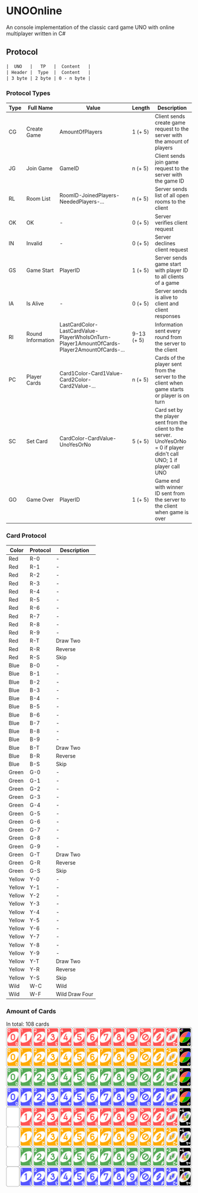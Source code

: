 # UNOOnline #
An console implementation of the classic card game UNO with online multiplayer written in C#

## Protocol ##
```
|  UNO   |   TP   |  Content   |
| Header |  Type  |  Content   |
| 3 byte | 2 byte | 0 - n byte |
```

### Protocol Types ###

| Type | Full Name | Value | Length | Description |
| ---- | --------- | ----- | ------ | ----------- |
| CG | Create Game | AmountOfPlayers | 1 (+ 5) | Client sends create game request to the server with the amount of players |
| JG | Join Game | GameID | n (+ 5) | Client sends join game request to the server with the game ID |
| RL | Room List | RoomID-JoinedPlayers-NeededPlayers-... | n (+ 5) | Server sends list of all open rooms to the client |
| OK | OK | - | 0 (+ 5) | Server verifies client request |
| IN | Invalid | - | 0 (+ 5) | Server declines client request |
| GS | Game Start | PlayerID | 1 (+ 5) | Server sends game start with player ID to all clients of a game |
| IA | Is Alive | - | 0 (+ 5) | Server sends is alive to client and client responses |
| RI | Round Information | LastCardColor-LastCardValue-PlayerWhoIsOnTurn-Player1AmountOfCards-Player2AmountOfCards-... | 9-13 (+ 5) | Information sent every round from the server to the client |
| PC | Player Cards | Card1Color-Card1Value-Card2Color-Card2Value-... | n (+ 5) | Cards of the player sent from the server to the client when game starts or player is on turn |
| SC | Set Card | CardColor-CardValue-UnoYesOrNo | 5 (+ 5) | Card set by the player sent from the client to the server. UnoYesOrNo = 0 if player didn't call UNO; 1 if player call UNO |
| GO | Game Over | PlayerID | 1 (+ 5) | Game end with winner ID sent from the server to the client when game is over |

### Card Protocol ###
| Color | Protocol | Description |
| ----- | -------- | ----------- |
| Red | R-0 | - |
| Red | R-1 | - |
| Red | R-2 | - |
| Red | R-3 | - |
| Red | R-4 | - |
| Red | R-5 | - |
| Red | R-6 | - |
| Red | R-7 | - |
| Red | R-8 | - |
| Red | R-9 | - |
| Red | R-T | Draw Two |
| Red | R-R | Reverse |
| Red | R-S | Skip |
| Blue | B-0 | - |
| Blue | B-1 | - |
| Blue | B-2 | - |
| Blue | B-3 | - |
| Blue | B-4 | - |
| Blue | B-5 | - |
| Blue | B-6 | - |
| Blue | B-7 | - |
| Blue | B-8 | - |
| Blue | B-9 | - |
| Blue | B-T | Draw Two |
| Blue | B-R | Reverse |
| Blue | B-S | Skip |
| Green | G-0 | - |
| Green | G-1 | - |
| Green | G-2 | - |
| Green | G-3 | - |
| Green | G-4 | - |
| Green | G-5 | - |
| Green | G-6 | - |
| Green | G-7 | - |
| Green | G-8 | - |
| Green | G-9 | - |
| Green | G-T | Draw Two |
| Green | G-R | Reverse |
| Green | G-S | Skip |
| Yellow | Y-0 | - |
| Yellow | Y-1 | - |
| Yellow | Y-2 | - |
| Yellow | Y-3 | - |
| Yellow | Y-4 | - |
| Yellow | Y-5 | - |
| Yellow | Y-6 | - |
| Yellow | Y-7 | - |
| Yellow | Y-8 | - |
| Yellow | Y-9 | - |
| Yellow | Y-T | Draw Two |
| Yellow | Y-R | Reverse |
| Yellow | Y-S | Skip |
| Wild | W-C | Wild |
| Wild | W-F | Wild Draw Four |

### Amount of Cards ###
In total: 108 cards
![picture alt](https://raw.githubusercontent.com/JulianG97/UNOOnline/master/UNO%20Card%20Deck.png "UNO Card Deck")
